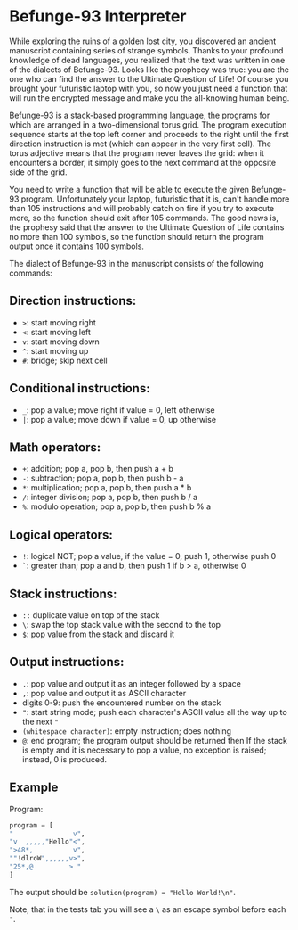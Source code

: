# Befunge-93 Interpreter

While exploring the ruins of a golden lost city, you discovered an ancient manuscript containing series of strange symbols. Thanks to your profound knowledge of dead languages, you realized that the text was written in one of the dialects of Befunge-93. Looks like the prophecy was true: you are the one who can find the answer to the Ultimate Question of Life! Of course you brought your futuristic laptop with you, so now you just need a function that will run the encrypted message and make you the all-knowing human being.

Befunge-93 is a stack-based programming language, the programs for which are arranged in a two-dimensional torus grid. The program execution sequence starts at the top left corner and proceeds to the right until the first direction instruction is met (which can appear in the very first cell). The torus adjective means that the program never leaves the grid: when it encounters a border, it simply goes to the next command at the opposite side of the grid.

You need to write a function that will be able to execute the given Befunge-93 program. Unfortunately your laptop, futuristic that it is, can't handle more than 105 instructions and will probably catch on fire if you try to execute more, so the function should exit after 105 commands. The good news is, the prophesy said that the answer to the Ultimate Question of Life contains no more than 100 symbols, so the function should return the program output once it contains 100 symbols.

The dialect of Befunge-93 in the manuscript consists of the following commands:

## Direction instructions:
- `>`: start moving right
- `<`: start moving left
- `v`: start moving down
- `^`: start moving up
- `#`: bridge; skip next cell

## Conditional instructions:
- `_`: pop a value; move right if value = 0, left otherwise
- `|`: pop a value; move down if value = 0, up otherwise

## Math operators:
- `+`: addition; pop a, pop b, then push a + b
- `-`: subtraction; pop a, pop b, then push b - a
- `*`: multiplication; pop a, pop b, then push a * b
- `/`: integer division; pop a, pop b, then push b / a
- `%`: modulo operation; pop a, pop b, then push b % a

## Logical operators:
- `!`: logical NOT; pop a value, if the value = 0, push 1, otherwise push 0
- `` ` ``: greater than; pop a and b, then push 1 if b > a, otherwise 0

## Stack instructions:
- `::` duplicate value on top of the stack
- `\`: swap the top stack value with the second to the top
- `$`: pop value from the stack and discard it

## Output instructions:
- `.`: pop value and output it as an integer followed by a space
- `,`: pop value and output it as ASCII character
- digits 0-9: push the encountered number on the stack
- `"`: start string mode; push each character's ASCII value all the way up to the next `"`
- `(whitespace character)`: empty instruction; does nothing
- `@`: end program; the program output should be returned then
If the stack is empty and it is necessary to pop a value, no exception is raised; instead, 0 is produced.

## Example

Program:

```python
program = [
"               v",
"v  ,,,,,"Hello"<",
">48*,          v",
""!dlroW",,,,,,v>",
"25*,@         > "
]
```

The output should be `solution(program) = "Hello World!\n"`.

Note, that in the tests tab you will see a `\` as an escape symbol before each `"`.